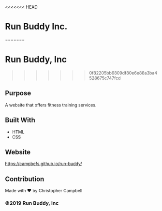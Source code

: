 <<<<<<< HEAD
# Run Buddy Inc.
=======
# Run Buddy, Inc
>>>>>>> 0f82205bb6809df80e6e88a3ba4528675c747fcd

## Purpose
A website that offers fitness training services. 

## Built With
* HTML
* CSS

## Website
https://campbefs.github.io/run-buddy/

## Contribution
Made with ❤️ by Christopher Campbell

### ©️2019 Run Buddy, Inc
